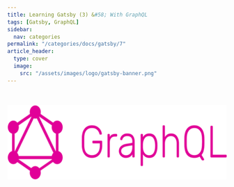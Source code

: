 ```yaml
---
title: Learning Gatsby (3) &#58; With GraphQL
tags: [Gatsby, GraphQL]
sidebar:
  nav: categories
permalink: "/categories/docs/gatsby/7"
article_header:
  type: cover
  image:
    src: "/assets/images/logo/gatsby-banner.png"
---
```


<!-- more-->

<br/>

<br/>

<div align="center">
<img src="/assets/images/logo/graphql-banner.png" />
</div>

&nbsp;&nbsp;
